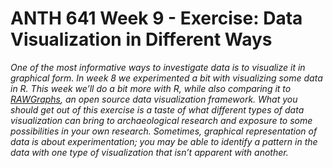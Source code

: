 # ANTH 641 Week 9 - Exercise: Data Visualization in Different Ways

_One of the most informative ways to investigate data is to visualize it in graphical form. In week 8 we experimented a bit with visualizing some data in R. This week we’ll do a bit more with R, while also comparing it to [RAWGraphs](rawgraphs.io), an open source data visualization framework. What you should get out of this exercise is a taste of what different types of data visualization can bring to archaeological research and exposure to some possibilities in your own research. Sometimes, graphical representation of data is about experimentation; you may be able to identify a pattern in the data with one type of visualization that isn’t apparent with another._ 
